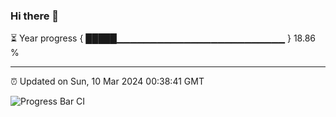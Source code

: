 ### Hi there 👋

⏳ Year progress { █████▁▁▁▁▁▁▁▁▁▁▁▁▁▁▁▁▁▁▁▁▁▁▁▁▁ } 18.86 %

---

⏰ Updated on Sun, 10 Mar 2024 00:38:41 GMT

![Progress Bar CI](https://github.com/Shyam-Makwana/GitHub-Actions-Demo/workflows/Progress%20Bar%20CI/badge.svg)
